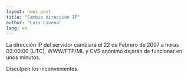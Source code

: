 ```yaml
---
layout: news_post
title: "Cambio dirección IP"
author: "Luis Lavena"
lang: es
---
```


La dirección IP del servidor cambiará el 22 de Febrero de 2007 a horas
03:00:00 (UTC), WWW/FTP/ML y CVS anónimo dejarán de funcionar en unos
minutos.

Disculpen los inconvenientes.
